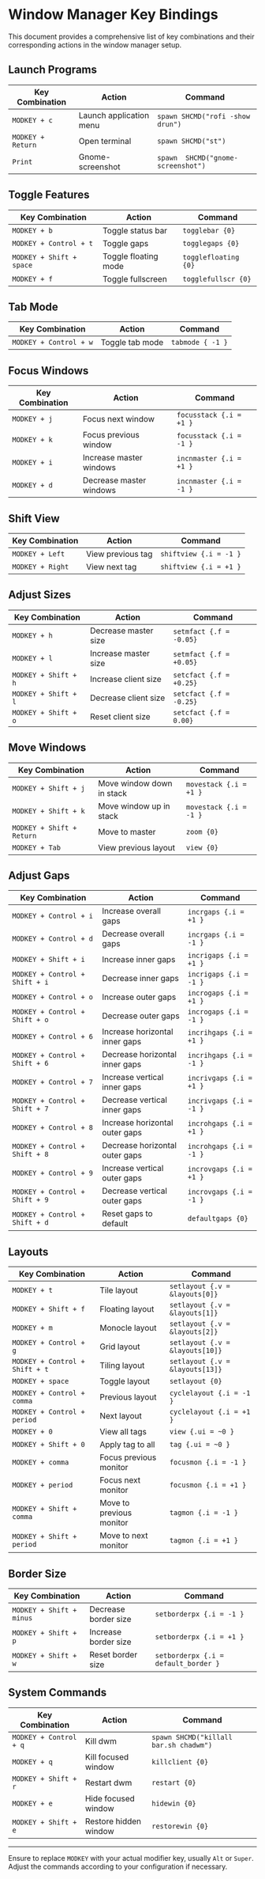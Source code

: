 # Window Manager Key Bindings

This document provides a comprehensive list of key combinations and their corresponding actions in the window manager setup.

## Launch Programs

| Key Combination       | Action                  | Command                                |
|-----------------------|-------------------------|----------------------------------------|
| `MODKEY + c`          | Launch application menu | `spawn SHCMD("rofi -show drun")`       |
| `MODKEY + Return`     | Open terminal           | `spawn SHCMD("st")`                    |
| `Print`               | Gnome-screenshot        | `spawn  SHCMD("gnome-screenshot")`     |

## Toggle Features

| Key Combination             | Action                | Command                |
|-----------------------------|-----------------------|------------------------|
| `MODKEY + b`                | Toggle status bar     | `togglebar {0}`        |
| `MODKEY + Control + t`      | Toggle gaps           | `togglegaps {0}`       |
| `MODKEY + Shift + space`    | Toggle floating mode  | `togglefloating {0}`   |
| `MODKEY + f`                | Toggle fullscreen     | `togglefullscr {0}`    |

## Tab Mode

| Key Combination             | Action                | Command                |
|-----------------------------|-----------------------|------------------------|
| `MODKEY + Control + w`      | Toggle tab mode       | `tabmode { -1 }`       |

## Focus Windows

| Key Combination       | Action                  | Command                                |
|-----------------------|-------------------------|----------------------------------------|
| `MODKEY + j`          | Focus next window       | `focusstack {.i = +1 }`                |
| `MODKEY + k`          | Focus previous window   | `focusstack {.i = -1 }`                |
| `MODKEY + i`          | Increase master windows | `incnmaster {.i = +1 }`                |
| `MODKEY + d`          | Decrease master windows | `incnmaster {.i = -1 }`                |

## Shift View

| Key Combination       | Action                  | Command                                |
|-----------------------|-------------------------|----------------------------------------|
| `MODKEY + Left`       | View previous tag       | `shiftview {.i = -1 }`                 |
| `MODKEY + Right`      | View next tag           | `shiftview {.i = +1 }`                 |

## Adjust Sizes

| Key Combination                | Action                    | Command                               |
|--------------------------------|---------------------------|---------------------------------------|
| `MODKEY + h`                   | Decrease master size      | `setmfact {.f = -0.05}`               |
| `MODKEY + l`                   | Increase master size      | `setmfact {.f = +0.05}`               |
| `MODKEY + Shift + h`           | Increase client size      | `setcfact {.f = +0.25}`               |
| `MODKEY + Shift + l`           | Decrease client size      | `setcfact {.f = -0.25}`               |
| `MODKEY + Shift + o`           | Reset client size         | `setcfact {.f = 0.00}`                |

## Move Windows

| Key Combination                | Action                    | Command                               |
|--------------------------------|---------------------------|---------------------------------------|
| `MODKEY + Shift + j`           | Move window down in stack | `movestack {.i = +1 }`                |
| `MODKEY + Shift + k`           | Move window up in stack   | `movestack {.i = -1 }`                |
| `MODKEY + Shift + Return`      | Move to master            | `zoom {0}`                            |
| `MODKEY + Tab`                 | View previous layout      | `view {0}`                            |

## Adjust Gaps

| Key Combination                   | Action                          | Command                               |
|-----------------------------------|---------------------------------|---------------------------------------|
| `MODKEY + Control + i`            | Increase overall gaps           | `incrgaps {.i = +1 }`                 |
| `MODKEY + Control + d`            | Decrease overall gaps           | `incrgaps {.i = -1 }`                 |
| `MODKEY + Shift + i`              | Increase inner gaps             | `incrigaps {.i = +1 }`                |
| `MODKEY + Control + Shift + i`    | Decrease inner gaps             | `incrigaps {.i = -1 }`                |
| `MODKEY + Control + o`            | Increase outer gaps             | `incrogaps {.i = +1 }`                |
| `MODKEY + Control + Shift + o`    | Decrease outer gaps             | `incrogaps {.i = -1 }`                |
| `MODKEY + Control + 6`            | Increase horizontal inner gaps  | `incrihgaps {.i = +1 }`               |
| `MODKEY + Control + Shift + 6`    | Decrease horizontal inner gaps  | `incrihgaps {.i = -1 }`               |
| `MODKEY + Control + 7`            | Increase vertical inner gaps    | `incrivgaps {.i = +1 }`               |
| `MODKEY + Control + Shift + 7`    | Decrease vertical inner gaps    | `incrivgaps {.i = -1 }`               |
| `MODKEY + Control + 8`            | Increase horizontal outer gaps  | `incrohgaps {.i = +1 }`               |
| `MODKEY + Control + Shift + 8`    | Decrease horizontal outer gaps  | `incrohgaps {.i = -1 }`               |
| `MODKEY + Control + 9`            | Increase vertical outer gaps    | `incrovgaps {.i = +1 }`               |
| `MODKEY + Control + Shift + 9`    | Decrease vertical outer gaps    | `incrovgaps {.i = -1 }`               |
| `MODKEY + Control + Shift + d`    | Reset gaps to default           | `defaultgaps {0}`                     |

## Layouts

| Key Combination                | Action                    | Command                               |
|--------------------------------|---------------------------|---------------------------------------|
| `MODKEY + t`                   | Tile layout               | `setlayout {.v = &layouts[0]}`        |
| `MODKEY + Shift + f`           | Floating layout           | `setlayout {.v = &layouts[1]}`        |
| `MODKEY + m`                   | Monocle layout            | `setlayout {.v = &layouts[2]}`        |
| `MODKEY + Control + g`         | Grid layout               | `setlayout {.v = &layouts[10]}`       |
| `MODKEY + Control + Shift + t` | Tiling layout             | `setlayout {.v = &layouts[13]}`       |
| `MODKEY + space`               | Toggle layout             | `setlayout {0}`                       |
| `MODKEY + Control + comma`     | Previous layout           | `cyclelayout {.i = -1 }`              |
| `MODKEY + Control + period`    | Next layout               | `cyclelayout {.i = +1 }`              |
| `MODKEY + 0`                   | View all tags             | `view {.ui = ~0 }`                    |
| `MODKEY + Shift + 0`           | Apply tag to all          | `tag {.ui = ~0 }`                     |
| `MODKEY + comma`               | Focus previous monitor    | `focusmon {.i = -1 }`                 |
| `MODKEY + period`              | Focus next monitor        | `focusmon {.i = +1 }`                 |
| `MODKEY + Shift + comma`       | Move to previous monitor  | `tagmon {.i = -1 }`                   |
| `MODKEY + Shift + period`      | Move to next monitor      | `tagmon {.i = +1 }`                   |

## Border Size

| Key Combination            | Action                    | Command                               |
|----------------------------|---------------------------|---------------------------------------|
| `MODKEY + Shift + minus`   | Decrease border size      | `setborderpx {.i = -1 }`              |
| `MODKEY + Shift + p`       | Increase border size      | `setborderpx {.i = +1 }`              |
| `MODKEY + Shift + w`       | Reset border size         | `setborderpx {.i = default_border }`  |

## System Commands

| Key Combination                    | Action                    | Command                               |
|------------------------------------|---------------------------|---------------------------------------|
| `MODKEY + Control + q`             | Kill dwm                  | `spawn SHCMD("killall bar.sh chadwm")`|
| `MODKEY + q`                       | Kill focused window       | `killclient {0}`                      |
| `MODKEY + Shift + r`               | Restart dwm               | `restart {0}`                         |
| `MODKEY + e`                       | Hide focused window       | `hidewin {0}`                         |
| `MODKEY + Shift + e`               | Restore hidden window     | `restorewin {0}`                      |

---

Ensure to replace `MODKEY` with your actual modifier key, usually `Alt` or `Super`. Adjust the commands according to your configuration if necessary.

